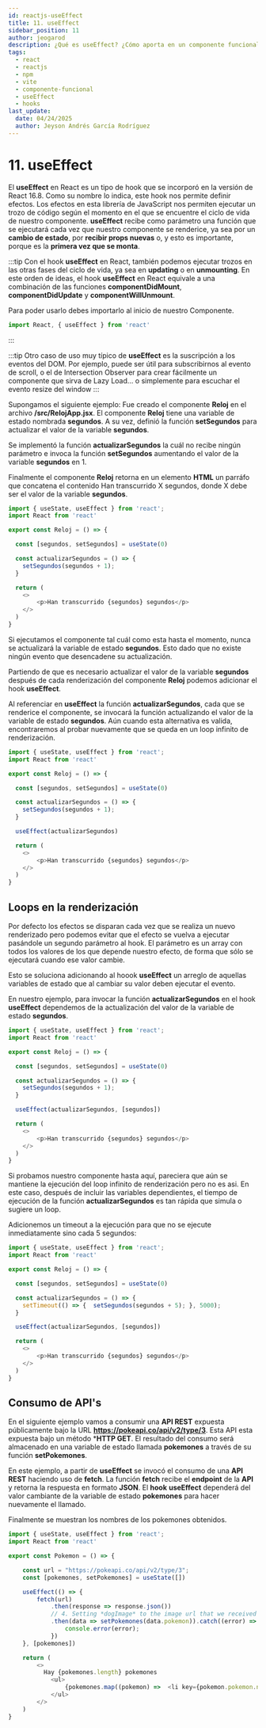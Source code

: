 ```yaml
---
id: reactjs-useEffect
title: 11. useEffect
sidebar_position: 11
author: jeogarod
description: ¿Qué es useEffect? ¿Cómo aporta en un componente funcional?
tags:
  - react
  - reactjs
  - npm
  - vite
  - componente-funcional
  - useEffect
  - hooks
last_update:
  date: 04/24/2025
  author: Jeyson Andrés García Rodríguez
---
```


# 11. useEffect

El **useEffect** en React es un tipo de hook que se incorporó en la versión de React 16.8. Como su nombre lo indica, este hook nos permite definir efectos. Los efectos en esta librería de JavaScript nos permiten ejecutar un trozo de código según el momento en el que se encuentre el ciclo de vida de nuestro componente. **useEffect** recibe como parámetro una función que se ejecutará cada vez que nuestro componente se renderice, ya sea por un **cambio de estado**, por **recibir props nuevas** o, y esto es importante, porque es la **primera vez que se monta**.

:::tip
Con el hook **useEffect** en React, también podemos ejecutar trozos en las otras fases del ciclo de vida, ya sea en **updating** o en **unmounting**. En este orden de ideas, el hook **useEffect** en React equivale a una combinación de las funciones **componentDidMount**, **componentDidUpdate** y **componentWillUnmount**.

Para poder usarlo debes importarlo al inicio de nuestro Componente. 

```javascript
import React, { useEffect } from 'react'
```
:::

:::tip
Otro caso de uso muy típico de **useEffect** es la suscripción a los eventos del DOM. Por ejemplo, puede ser útil para subscribirnos al evento de scroll, o el de Intersection Observer para crear fácilmente un componente que sirva de Lazy Load… o simplemente para escuchar el evento resize del window
:::

Supongamos el siguiente ejemplo: Fue creado el componente **Reloj** en el archivo **/src/RelojApp.jsx**. El componente **Reloj** tiene una variable de estado nombrada **segundos**. A su vez, definió la función **setSegundos** para actualizar el valor de la variable **segundos**. 

Se implementó la función **actualizarSegundos** la cuál no recibe ningún parámetro e invoca la función **setSegundos** aumentando el valor de la variable **segundos** en 1. 

Finalmente el componente **Reloj** retorna en un elemento **HTML** un parráfo que concatena el contenido Han transcurrido X segundos, donde X debe ser el valor de la variable **segundos**. 

```javascript title="/src/RelojApp.jsx"
import { useState, useEffect } from 'react';
import React from 'react'

export const Reloj = () => {

  const [segundos, setSegundos] = useState(0)

  const actualizarSegundos = () => {
    setSegundos(segundos + 1);
  }

  return (
    <>
        <p>Han transcurrido {segundos} segundos</p>
    </>
  )
}
```

Si ejecutamos el componente tal cuál como esta hasta el momento, nunca se actualizará la variable de estado **segundos**. Esto dado que no existe ningún evento que desencadene su actualización. 

Partiendo de que es necesario actualizar el valor de la variable **segundos** después de cada renderización del componente **Reloj** podemos adicionar el hook **useEffect**. 

Al referenciar en **useEffect** la función **actualizarSegundos**, cada que se renderice el componente, se invocará la función actualizando el valor de la variable de estado **segundos**. Aún cuando esta alternativa es valida, encontraremos al probar nuevamente que se queda en un loop infinito de renderización. 

```javascript title="/src/RelojApp.jsx"
import { useState, useEffect } from 'react';
import React from 'react'

export const Reloj = () => {

  const [segundos, setSegundos] = useState(0)

  const actualizarSegundos = () => {
    setSegundos(segundos + 1);
  }

  useEffect(actualizarSegundos)

  return (
    <>
        <p>Han transcurrido {segundos} segundos</p>
    </>
  )
}
```

## Loops en la renderización 

Por defecto los efectos se disparan cada vez que se realiza un nuevo renderizado pero podemos evitar que el efecto se vuelva a ejecutar pasándole un segundo parámetro al hook. El parámetro es un array con todos los valores de los que depende nuestro efecto, de forma que sólo se ejecutará cuando ese valor cambie.

Esto se soluciona adicionando al hoook **useEffect** un arreglo de aquellas variables de estado que al cambiar su valor deben ejecutar el evento. 

En nuestro ejemplo, para invocar la función **actualizarSegundos** en el hook **useEffect** dependemos de la actualización del valor de la variable de estado **segundos**. 

```javascript title="/src/RelojApp.jsx"
import { useState, useEffect } from 'react';
import React from 'react'

export const Reloj = () => {

  const [segundos, setSegundos] = useState(0)

  const actualizarSegundos = () => {
    setSegundos(segundos + 1);
  }

  useEffect(actualizarSegundos, [segundos])

  return (
    <>
        <p>Han transcurrido {segundos} segundos</p>
    </>
  )
}
```
Si probamos nuestro componente hasta aquí, pareciera que aún se mantiene la ejecución del loop infinito de renderización pero no es asi. En este caso, después de incluir las variables dependientes, el tiempo de ejecución de la función **actualizarSegundos** es tan rápida que simula o sugiere un loop. 

Adicionemos un timeout a la ejecución para que no se ejecute inmediatamente sino cada 5 segundos:

```javascript title="/src/RelojApp.jsx"
import { useState, useEffect } from 'react';
import React from 'react'

export const Reloj = () => {

  const [segundos, setSegundos] = useState(0)

  const actualizarSegundos = () => {
    setTimeout(() => {  setSegundos(segundos + 5); }, 5000);
  }

  useEffect(actualizarSegundos, [segundos])

  return (
    <>
        <p>Han transcurrido {segundos} segundos</p>
    </>
  )
}
```

## Consumo de API's

En el siguiente ejemplo vamos a consumir una **API REST** expuesta públicamente bajo la URL **https://pokeapi.co/api/v2/type/3**. Esta API esta expuesta bajo un método ***HTTP GET**. El resultado del consumo será almacenado en una variable de estado llamada **pokemones** a través de su función **setPokemones**. 

En este ejemplo, a partir de **useEffect** se invocó el consumo de una **API REST** haciendo uso de **fetch**. La función **fetch** recibe el **endpoint** de la **API** y retorna la respuesta en formato **JSON**. El **hook** **useEffect** dependerá del valor cambiante de la variable de estado **pokemones** para hacer nuevamente el llamado. 

Finalmente se muestran los nombres de los pokemones obtenidos. 

```javascript title="/src/PokemonApp.jsx"
import { useState, useEffect } from 'react';
import React from 'react'

export const Pokemon = () => {

    const url = "https://pokeapi.co/api/v2/type/3";
    const [pokemones, setPokemones] = useState([])

    useEffect(() => {
        fetch(url)
            .then(response => response.json())
            // 4. Setting *dogImage* to the image url that we received from the response above
            .then(data => setPokemones(data.pokemon)).catch((error) => {
                console.error(error);
            })
    }, [pokemones])

    return (
        <>
          Hay {pokemones.length} pokemones
            <ul>
                {pokemones.map((pokemon) =>  <li key={pokemon.pokemon.name} value={pokemon.pokemon.name}>{pokemon.pokemon.name}</li> )}
            </ul>
        </>
    )
}
```